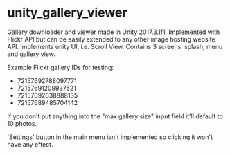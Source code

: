 # unity_gallery_viewer
Gallery downloader and viewer made in Unity 2017.3.1f1. Implemented with Flickr API but can be easily extended to any other image hosting website API. Implements unity UI, i.e. Scroll View. Contains 3 screens: splash, menu and gallery view.

Example Flickr gallery IDs for testing:
- 72157692788097771
- 72157691209937521
- 72157692638888135
- 72157689485704142

If you don't put anything into the "max gallery size" input field it'll default to 10 photos.

'Settings' button in the main menu isn't implemented so clicking it won't have any effect.

